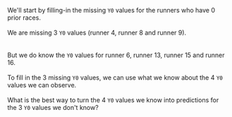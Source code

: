 We'll start by filling-in the missing `Y0` values for the runners who have 0 prior races.
<br>
<br>
We are missing 3 `Y0` values (runner 4, runner 8 and runner 9).  
<br>
<br>
But we do know the `Y0` values for runner 6, runner 13, runner 15 and runner 16.
<br>
<br>
To fill in the 3 missing `Y0` values, we can use what we know about the 4 `Y0` values we can observe. 
<br>
<br>
What is the best way to turn the 4 `Y0` values we know into predictions for the 3 `Y0` values we don't know?


